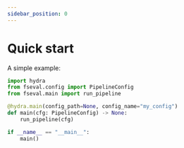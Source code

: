 ```yaml
---
sidebar_position: 0
---
```


# Quick start

A simple example:
```python title="quickstart.py"
import hydra
from fseval.config import PipelineConfig
from fseval.main import run_pipeline

@hydra.main(config_path=None, config_name="my_config")
def main(cfg: PipelineConfig) -> None:
    run_pipeline(cfg)

if __name__ == "__main__":
    main()
```